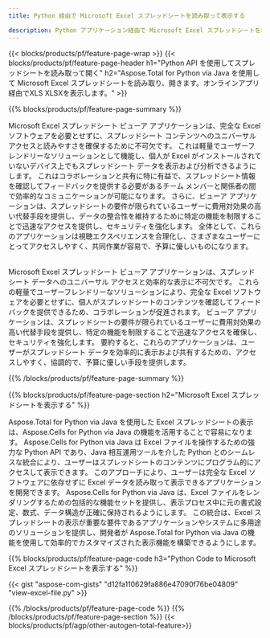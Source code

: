 ```yaml
---
title: Python 経由で Microsoft Excel スプレッドシートを読み取って表示する 

description: Python アプリケーション経由で Microsoft Excel スプレッドシートを読み取って開きます。
---
```


{{< blocks/products/pf/feature-page-wrap >}}
{{< blocks/products/pf/feature-page-header h1="Python API を使用してスプレッドシートを読み取って開く" h2="Aspose.Total for Python via Java を使用して Microsoft Excel スプレッドシートを読み取り、開きます。オンラインアプリ経由でXLS XLSXを表示します。" >}}

{{% blocks/products/pf/feature-page-summary %}}

Microsoft Excel スプレッドシート ビューア アプリケーションは、完全な Excel ソフトウェアを必要とせずに、スプレッドシート コンテンツへのユニバーサル アクセスと読みやすさを確保するために不可欠です。 これは軽量でユーザーフレンドリーなソリューションとして機能し、個人が Excel がインストールされていないデバイス上でもスプレッドシート データを表示および分析できるようにします。 これはコラボレーションと共有に特に有益で、スプレッドシート情報を確認してフィードバックを提供する必要があるチーム メンバーと関係者の間で効率的なコミュニケーションが可能になります。 さらに、ビューア アプリケーションは、スプレッドシートの要件が限られているユーザーに費用対効果の高い代替手段を提供し、データの整合性を維持するために特定の機能を制限することで迅速なアクセスを提供し、セキュリティを強化します。 全体として、これらのアプリケーションは視聴エクスペリエンスを合理化し、さまざまなユーザーにとってアクセスしやすく、共同作業が容易で、予算に優しいものになります。 <br /><br />

Microsoft Excel スプレッドシート ビューア アプリケーションは、スプレッドシート データへのユニバーサル アクセスと効率的な表示に不可欠です。 これらの軽量でユーザーフレンドリーなソリューションにより、完全な Excel ソフトウェアを必要とせずに、個人がスプレッドシートのコンテンツを確認してフィードバックを提供できるため、コラボレーションが促進されます。 ビューア アプリケーションは、スプレッドシートの要件が限られているユーザーに費用対効果の高い代替手段を提供し、特定の機能を制限することで迅速なアクセスを確保し、セキュリティを強化します。 要約すると、これらのアプリケーションは、ユーザーがスプレッドシート データを効率的に表示および共有するための、アクセスしやすく、協調的で、予算に優しい手段を提供します。

{{% /blocks/products/pf/feature-page-summary  %}}

{{% blocks/products/pf/feature-page-section  h2="Microsoft Excel スプレッドシートを表示する" %}}

Aspose.Total for Python via Java を使用した Excel スプレッドシートの表示は、Aspose.Cells for Python via Java の機能を活用することで容易になります。 Aspose.Cells for Python via Java は Excel ファイルを操作するための強力な Python API であり、Java 相互運用ツールを介した Python とのシームレスな統合により、ユーザーはスプレッドシートのコンテンツにプログラム的にアクセスして表示できます。 このアプローチにより、ユーザーは完全な Excel ソフトウェアに依存せずに Excel データを読み取って表示できるアプリケーションを開発できます。 Aspose.Cells for Python via Java は、Excel ファイルをレンダリングするための包括的な機能セットを提供し、表示プロセス中に元の書式設定、数式、データ構造が正確に保持されるようにします。 この統合は、Excel スプレッドシートの表示が重要な要件であるアプリケーションやシステムに多用途のソリューションを提供し、開発者が Aspose.Total for Python via Java の機能を使用して効率的でカスタマイズされた表示機能を構築できるようにします。

{{% blocks/products/pf/feature-page-code h3="Python Code to Microsoft Excel スプレッドシートを表示する" %}}

{{< gist "aspose-com-gists" "d12fa110629fa886e47090f76be04809" "view-excel-file.py" >}}

{{% /blocks/products/pf/feature-page-code  %}}
{{% /blocks/products/pf/feature-page-section %}}
{{< blocks/products/pf/agp/other-autogen-total-feature>}}